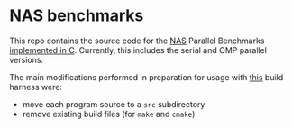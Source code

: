 # NAS benchmarks

This repo contains the source code for the [NAS][1] Parallel Benchmarks [implemented in C][2].
Currently, this includes the serial and OMP parallel versions.

The main modifications performed in preparation for usage with [this][3] build harness were:

- move each program source to a `src` subdirectory
- remove existing build files (for `make` and `cmake`)


[1]: www.nas.nasa.gov/publications/npb.html
[2]: http://aces.snu.ac.kr/software/snu-npb/
[3]: https://github.com/compor/nauseous

